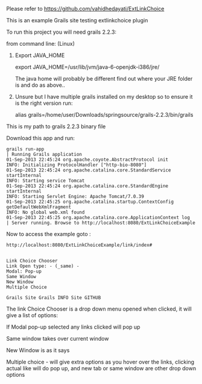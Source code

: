 Please refer to https://github.com/vahidhedayati/ExtLinkChoice

This is an example Grails site testing extlinkchoice plugin


To run this project you will need grails 2.2.3:

from command line: (Linux)

1. Export JAVA_HOME

    export JAVA_HOME=/usr/lib/jvm/java-6-openjdk-i386/jre/   
    
    The java home will probably be different find out where your JRE folder is and do as above..
    
    
    
2. Unsure but I have multiple grails installed on my desktop so to ensure it is the right version run:
 
    alias grails=/home/user/Downloads/springsource/grails-2.2.3/bin/grails


This is my path to grails 2.2.3 binary file


Download this app and run:

    grails run-app
    | Running Grails application
    01-Sep-2013 22:45:24 org.apache.coyote.AbstractProtocol init
    INFO: Initializing ProtocolHandler ["http-bio-8080"]
    01-Sep-2013 22:45:24 org.apache.catalina.core.StandardService startInternal
    INFO: Starting service Tomcat
    01-Sep-2013 22:45:24 org.apache.catalina.core.StandardEngine startInternal
    INFO: Starting Servlet Engine: Apache Tomcat/7.0.39
    01-Sep-2013 22:45:25 org.apache.catalina.startup.ContextConfig getDefaultWebXmlFragment
    INFO: No global web.xml found
    01-Sep-2013 22:45:25 org.apache.catalina.core.ApplicationContext log
    | Server running. Browse to http://localhost:8080/ExtLinkChoiceExample


Now to access the example goto :

    http://localhost:8080/ExtLinkChoiceExample/link/index#


    Link Choice Chooser
    Link Open type: - (_same) -
    Modal: Pop-up
    Same Window
    New Window
    Multiple Choice

    Grails Site Grails INFO Site GITHUB



The link Choice Chooser is a drop down menu opened when clicked, it will give a list of options:

If Modal pop-up selected any links clicked will pop up

Same window takes over current window

New Window is as it says

Multiple choice - will give extra options as you hover over the links, clicking actual like will do pop up, and new tab or same window are other drop down options

